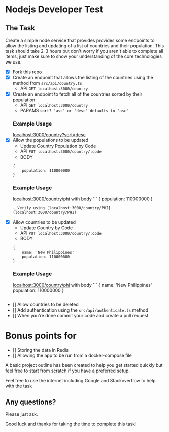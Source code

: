 # Nodejs Developer Test

## The Task

Create a simple node service that provides provides some endpoints to allow the listing and updating of a
list of countries and their population. This task should take 2-3 hours but don't worry if you aren't able to 
complete all items, just make sure to show your understanding of the core technologies we use.

- [x] Fork this repo
- [x] Create an endpoint that allows the listing of the countries using the method from `src/api/country.ts`
    - API `GET localhost:3000/country`
- [x] Create an endpoint to fetch all of the countries sorted by their population
    - API `GET localhost:3000/country`
    - PARAMS `sort? 'asc' or 'desc' defaults to 'asc'`
    ### Example Usage
    [localhost:3000/country?sort=desc](localhost:3000/country?sort=desc)
- [x] Allow the populations to be updated
    - Update Country Population by Code
    - API `PUT localhost:3000/country/:code`
    - BODY 
    ```
    {
        population: 110000000
    }
    ```
    ### Example Usage
    [localhost:3000/country/phi](localhost:3000/country/phi)
    with body ```
    {
        population: 110000000
    }
    ```
    - Verify using [localhost:3000/country/PHI](localhost:3000/country/PHI)
- [x] Allow countries to be updated
    - Update Country by Code
    - API `PUT localhost:3000/country/:code`
    - BODY 
    ```
    {
        name: 'New Philippines'
        population: 110000000
    }
    ```
    ### Example Usage
    [localhost:3000/country/phi](localhost:3000/country/phi)
    with body ```
    {
        name: 'New Philippines'
        population: 110000000
    }
    ```
- [] Allow countries to be deleted 
- [] Add authentication using the `src/api/authenticate.ts` method
- [] When you're done commit your code and create a pull request

# Bonus points for

- [] Storing the data in Redis
- [] Allowing the app to be run from a docker-compose file

A basic project outline has been created to help you get started quickly but feel free to start from scratch if you have a preferred setup.

Feel free to use the internet including Google and Stackoverflow to help with the task

## Any questions?

Please just ask.

Good luck and thanks for taking the time to complete this task!
